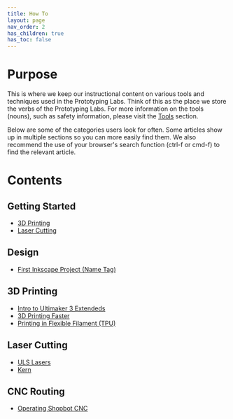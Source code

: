 ```yaml
---
title: How To
layout: page
nav_order: 2
has_children: true
has_toc: false
---
```


# Purpose
This is where we keep our instructional content on various tools and techniques used in the Prototyping Labs. Think of this as the place we store the verbs of the Prototyping Labs. For more information on the tools (nouns), such as safety information, please visit the [Tools]() section.

Below are some of the categories users look for often. Some articles show up in multiple sections so you can more easily find them. We also recommend the use of your browser's search function (ctrl-f or cmd-f) to find the relevant article.

# Contents
## Getting Started
- [3D Printing](first_threed.html)
- [Laser Cutting](first_lasercut.html)

## Design
- [First Inkscape Project (Name Tag)](name_tag.html)

## 3D Printing
- [Intro to Ultimaker 3 Extendeds](first_threed.html)
- [3D Printing Faster](print_faster.html)
- [Printing in Flexible Filament (TPU)](tpu_printers.html)

## Laser Cutting
- [ULS Lasers](/tools/laser_cutters/uls.html)
- [Kern](/tools/laser_cutters/kern.html)

## CNC Routing
- [Operating Shopbot CNC](cnc_milling_setup.html)